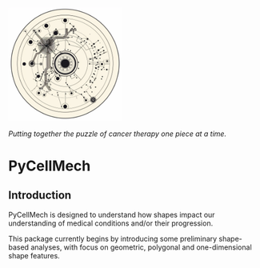 <div align="left">
  <img width="45%" src="/figures/pycellmech_logo_1.png" alt="WSI3D Logo">
  <p><em>Putting together the puzzle of cancer therapy one piece at a time.</em></p>
</div>

# PyCellMech

## Introduction

PyCellMech is designed to understand how shapes impact our understanding of medical conditions and/or their progression.

This package currently begins by introducing some preliminary shape-based analyses, with focus on geometric, polygonal and one-dimensional shape features.


